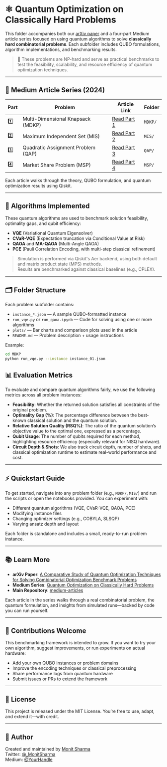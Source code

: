 # ⚛️ Quantum Optimization on Classically Hard Problems

This folder accompanies both our [arXiv paper](https://arxiv.org/abs/XXXX.XXXXX) and a four-part Medium article series focused on using quantum algorithms to solve **classically hard combinatorial problems**. Each subfolder includes QUBO formulations, algorithm implementations, and benchmarking results.

> 🧠 These problems are NP-hard and serve as practical benchmarks to test the feasibility, scalability, and resource efficiency of quantum optimization techniques.

---

## 📰 Medium Article Series (2024)

| Part | Problem                           | Article Link                      | Folder      |
|------|-----------------------------------|-----------------------------------|-------------|
| 1️⃣   | Multi-Dimensional Knapsack (MDKP) | [Read Part 1](https://medium.com/...) | `MDKP/`     |
| 2️⃣   | Maximum Independent Set (MIS)     | [Read Part 2](https://medium.com/...) | `MIS/`      |
| 3️⃣   | Quadratic Assignment Problem (QAP)| [Read Part 3](https://medium.com/...) | `QAP/`      |
| 4️⃣   | Market Share Problem (MSP)        | [Read Part 4](https://medium.com/...) | `MSP/`      |

Each article walks through the theory, QUBO formulation, and quantum optimization results using Qiskit.

---

## 🧪 Algorithms Implemented

These quantum algorithms are used to benchmark solution feasibility, optimality gaps, and qubit efficiency:

- **VQE** (Variational Quantum Eigensolver)
- **CVaR-VQE** (Expectation truncation via Conditional Value at Risk)
- **QAOA** and **MA-QAOA** (Multi-Angle QAOA)
- **PCE** (Pauli Correlation Encoding, with multi-step classical refinement)

> Simulation is performed via Qiskit's Aer backend, using both default and matrix product state (MPS) methods.  
> Results are benchmarked against classical baselines (e.g., CPLEX).

---

## 🗂 Folder Structure

Each problem subfolder contains:

- `instance_*.json` — A sample QUBO-formatted instance
- `run_vqe.py` or `run_qaoa.ipynb` — Code for solving using one or more algorithms
- `plots/` — Bar charts and comparison plots used in the article
- `README.md` — Problem description + usage instructions

Example:
```bash
cd MDKP
python run_vqe.py --instance instance_01.json
```


## 📊 Evaluation Metrics

To evaluate and compare quantum algorithms fairly, we use the following metrics across all problem instances:

- **Feasibility**: Whether the returned solution satisfies all constraints of the original problem.
- **Optimality Gap (%)**: The percentage difference between the best-known classical solution and the quantum solution.
- **Relative Solution Quality (RSQ%)**: The ratio of the quantum solution’s objective value to the optimal one, expressed as a percentage.
- **Qubit Usage**: The number of qubits required for each method, highlighting resource efficiency (especially relevant for NISQ hardware).
- **Circuit Depth & Shots**: We also track circuit depth, number of shots, and classical optimization runtime to estimate real-world performance and cost.

---

## ⚡ Quickstart Guide

To get started, navigate into any problem folder (e.g., `MDKP/`, `MIS/`) and run the scripts or open the notebooks provided. You can experiment with:

- Different quantum algorithms (VQE, CVaR-VQE, QAOA, PCE)
- Modifying instance files
- Changing optimizer settings (e.g., COBYLA, SLSQP)
- Varying ansatz depth and layout

Each folder is standalone and includes a small, ready-to-run problem instance.

---

## 📚 Learn More

- **arXiv Paper**: [A Comparative Study of Quantum Optimization Techniques for Solving Combinatorial Optimization Benchmark Problems](https://arxiv.org/abs/2503.12121)
- **Medium Series**: [Quantum Optimization on Classically Hard Problems](https://medium.com/@_MonitSharma)
- **Main Repository**: [medium-articles](https://github.com/MonitSharma/medium_articles)

Each article in the series walks through a real combinatorial problem, the quantum formulation, and insights from simulated runs—backed by code you can run yourself.

---

## 🧠 Contributions Welcome

This benchmarking framework is intended to grow. If you want to try your own algorithm, suggest improvements, or run experiments on actual hardware:

- Add your own QUBO instances or problem domains
- Improve the encoding techniques or classical preprocessing
- Share performance logs from quantum hardware
- Submit issues or PRs to extend the framework

---

## 📜 License

This project is released under the MIT License. You’re free to use, adapt, and extend it—with credit.

---

## 👋 Author

Created and maintained by [Monit Sharma](https://github.com/MonitSharma)  
Twitter: [@_MonitSharma](https://twitter.com/_MonitSharma)  
Medium: [@YourHandle](https://medium.com/@_MonitSharma)  

